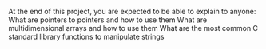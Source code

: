 At the end of this project, you are expected to be able to explain to anyone:
What are pointers to pointers and how to use them
What are multidimensional arrays and how to use them
What are the most common C standard library functions to manipulate strings
